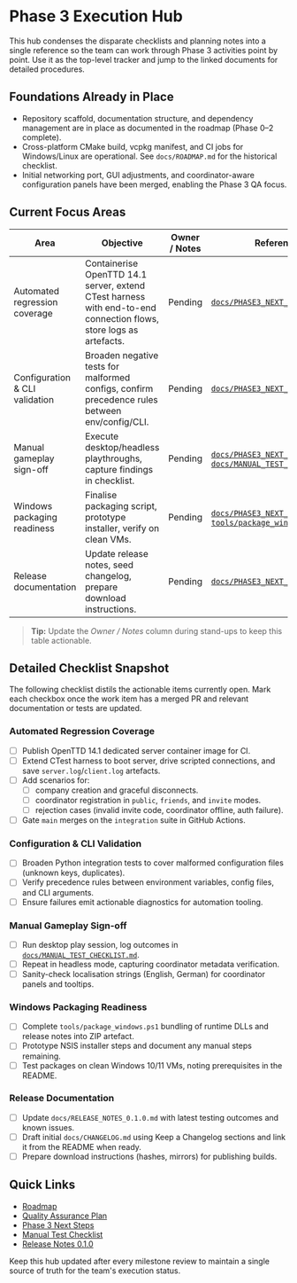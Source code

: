 # Phase 3 Execution Hub

This hub condenses the disparate checklists and planning notes into a single
reference so the team can work through Phase 3 activities point by point. Use
it as the top-level tracker and jump to the linked documents for detailed
procedures.

## Foundations Already in Place

- Repository scaffold, documentation structure, and dependency management are in
  place as documented in the roadmap (Phase 0–2 complete).
- Cross-platform CMake build, vcpkg manifest, and CI jobs for Windows/Linux are
  operational. See `docs/ROADMAP.md` for the historical checklist.
- Initial networking port, GUI adjustments, and coordinator-aware configuration
  panels have been merged, enabling the Phase 3 QA focus.

## Current Focus Areas

| Area | Objective | Owner / Notes | Reference |
| ---- | --------- | ------------- | --------- |
| Automated regression coverage | Containerise OpenTTD 14.1 server, extend CTest harness with end-to-end connection flows, store logs as artefacts. | Pending | [`docs/PHASE3_NEXT_STEPS.md`](PHASE3_NEXT_STEPS.md#1-expand-automated-regression-coverage) |
| Configuration & CLI validation | Broaden negative tests for malformed configs, confirm precedence rules between env/config/CLI. | Pending | [`docs/PHASE3_NEXT_STEPS.md`](PHASE3_NEXT_STEPS.md#2-harden-configuration-and-cli-validation) |
| Manual gameplay sign-off | Execute desktop/headless playthroughs, capture findings in checklist. | Pending | [`docs/PHASE3_NEXT_STEPS.md`](PHASE3_NEXT_STEPS.md#3-manual-gameplay-sign-off), [`docs/MANUAL_TEST_CHECKLIST.md`](MANUAL_TEST_CHECKLIST.md) |
| Windows packaging readiness | Finalise packaging script, prototype installer, verify on clean VMs. | Pending | [`docs/PHASE3_NEXT_STEPS.md`](PHASE3_NEXT_STEPS.md#4-windows-packaging-readiness), [`tools/package_windows.ps1`](../tools/package_windows.ps1) |
| Release documentation | Update release notes, seed changelog, prepare download instructions. | Pending | [`docs/PHASE3_NEXT_STEPS.md`](PHASE3_NEXT_STEPS.md#5-release-documentation) |

> **Tip:** Update the *Owner / Notes* column during stand-ups to keep this table
> actionable.

## Detailed Checklist Snapshot

The following checklist distils the actionable items currently open. Mark each
checkbox once the work item has a merged PR and relevant documentation or tests
are updated.

### Automated Regression Coverage

- [ ] Publish OpenTTD 14.1 dedicated server container image for CI.
- [ ] Extend CTest harness to boot server, drive scripted connections, and save
      `server.log`/`client.log` artefacts.
- [ ] Add scenarios for:
  - [ ] company creation and graceful disconnects.
  - [ ] coordinator registration in `public`, `friends`, and `invite` modes.
  - [ ] rejection cases (invalid invite code, coordinator offline, auth
        failure).
- [ ] Gate `main` merges on the `integration` suite in GitHub Actions.

### Configuration & CLI Validation

- [ ] Broaden Python integration tests to cover malformed configuration files
      (unknown keys, duplicates).
- [ ] Verify precedence rules between environment variables, config files, and
      CLI arguments.
- [ ] Ensure failures emit actionable diagnostics for automation tooling.

### Manual Gameplay Sign-off

- [ ] Run desktop play session, log outcomes in
      [`docs/MANUAL_TEST_CHECKLIST.md`](MANUAL_TEST_CHECKLIST.md).
- [ ] Repeat in headless mode, capturing coordinator metadata verification.
- [ ] Sanity-check localisation strings (English, German) for coordinator
      panels and tooltips.

### Windows Packaging Readiness

- [ ] Complete `tools/package_windows.ps1` bundling of runtime DLLs and release
      notes into ZIP artefact.
- [ ] Prototype NSIS installer steps and document any manual steps remaining.
- [ ] Test packages on clean Windows 10/11 VMs, noting prerequisites in the
      README.

### Release Documentation

- [ ] Update `docs/RELEASE_NOTES_0.1.0.md` with latest testing outcomes and
      known issues.
- [ ] Draft initial `docs/CHANGELOG.md` using Keep a Changelog sections and link
      it from the README when ready.
- [ ] Prepare download instructions (hashes, mirrors) for publishing builds.

## Quick Links

- [Roadmap](ROADMAP.md)
- [Quality Assurance Plan](QUALITY_ASSURANCE_PLAN.md)
- [Phase 3 Next Steps](PHASE3_NEXT_STEPS.md)
- [Manual Test Checklist](MANUAL_TEST_CHECKLIST.md)
- [Release Notes 0.1.0](RELEASE_NOTES_0.1.0.md)

Keep this hub updated after every milestone review to maintain a single source
of truth for the team's execution status.

